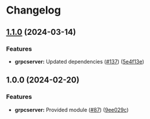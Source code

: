 # Changelog

## [1.1.0](https://github.com/ankorstore/yokai/compare/grpcserver/v1.0.0...grpcserver/v1.1.0) (2024-03-14)


### Features

* **grpcserver:** Updated dependencies ([#137](https://github.com/ankorstore/yokai/issues/137)) ([5e4f13e](https://github.com/ankorstore/yokai/commit/5e4f13e8c2174764a1a172c47a7c08a1f1b4f5c5))

## 1.0.0 (2024-02-20)


### Features

* **grpcserver:** Provided module ([#87](https://github.com/ankorstore/yokai/issues/87)) ([9ee029c](https://github.com/ankorstore/yokai/commit/9ee029c1c0601d51cbf0d5d752c325c5948757a7))
